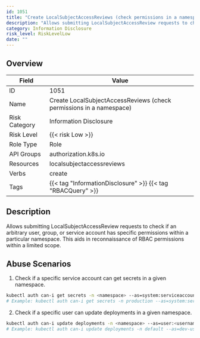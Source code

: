 ```yaml
---
id: 1051
title: "Create LocalSubjectAccessReviews (check permissions in a namespace)"
description: "Allows submitting LocalSubjectAccessReview requests to check if an arbitrary user, group, or service account has specific permissions within a particular namespace. This aids in reconnaissance of RBAC permissions within a limited scope."
category: Information Disclosure
risk_level: RiskLevelLow
date: ""
---
```


## Overview

| Field         | Value                                                               |
| ------------- | ------------------------------------------------------------------- |
| ID            | 1051                                                                |
| Name          | Create LocalSubjectAccessReviews (check permissions in a namespace) |
| Risk Category | Information Disclosure                                              |
| Risk Level    | {{< risk Low >}}                                                    |
| Role Type     | Role                                                                |
| API Groups    | authorization.k8s.io                                                |
| Resources     | localsubjectaccessreviews                                           |
| Verbs         | create                                                              |
| Tags          | {{< tag "InformationDisclosure" >}} {{< tag "RBACQuery" >}}         |

## Description

Allows submitting LocalSubjectAccessReview requests to check if an arbitrary user, group, or service account has specific permissions within a particular namespace. This aids in reconnaissance of RBAC permissions within a limited scope.

## Abuse Scenarios

1. Check if a specific service account can get secrets in a given namespace.

```bash {copy=true}
kubectl auth can-i get secrets -n <namespace> --as=system:serviceaccount:<namespace>:<serviceaccount-name>
# Example: kubectl auth can-i get secrets -n production --as=system:serviceaccount:production:my-app-sa

```

2. Check if a specific user can update deployments in a given namespace.

```bash {copy=true}
kubectl auth can-i update deployments -n <namespace> --as=user:<username>
# Example: kubectl auth can-i update deployments -n default --as=dev-user

```
